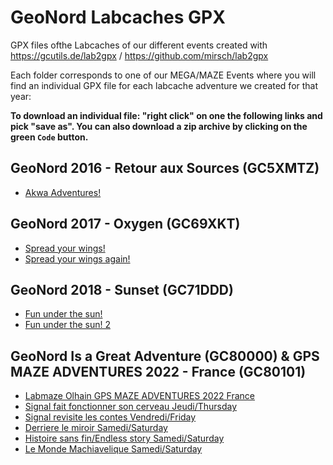# GeoNord Labcaches GPX

GPX files ofthe Labcaches of our different events created with https://gcutils.de/lab2gpx / https://github.com/mirsch/lab2gpx

Each folder corresponds to one of our MEGA/MAZE Events where you will find an individual GPX file for each labcache adventure we created for that year:

**To download an individual file: "right click" on one the following links and pick "save as". You can also download a zip archive by clicking on the green `Code` button.**

## GeoNord 2016 - Retour aux Sources (GC5XMTZ)

* <a href="https://raw.githubusercontent.com/Geo-Nord/labcaches_gpx/main/gn16-retour-aux-sources-gc5xmtz/Akwa-Adventures!.gpx" download>Akwa Adventures!</a>

## GeoNord 2017 - Oxygen (GC69XKT)

* <a href="https://raw.githubusercontent.com/Geo-Nord/labcaches_gpx/main/gn17-oxygen-gc69xkt/Spread-your-wings!.gpx" download> Spread your wings!</a>
* <a href="https://raw.githubusercontent.com/Geo-Nord/labcaches_gpx/main/gn17-oxygen-gc69xkt/Spread-your-wings-again!.gpx" download> Spread your wings again!</a>

## GeoNord 2018 - Sunset (GC71DDD)

* <a href="https://raw.githubusercontent.com/Geo-Nord/labcaches_gpx/main/gn18-sunset-gc71ddd/Fun-under-the-sun!.gpx" download>Fun under the sun! </a>
* <a href="https://raw.githubusercontent.com/Geo-Nord/labcaches_gpx/main/gn18-sunset-gc71ddd/Fun-under-the-sun!-2.gpx" download>Fun under the sun! 2</a>
## GeoNord Is a Great Adventure (GC80000) & GPS MAZE ADVENTURES 2022 - France (GC80101)

* <a href="https://raw.githubusercontent.com/Geo-Nord/labcaches_gpx/main/gn22-geonord-is-a-great-adventure-gc80000-gc80101/Labmaze-Olhain-GPS-MAZE-ADVENTURES-2022-France.gpx" download>Labmaze Olhain GPS MAZE ADVENTURES 2022 France</a>
* <a href="https://raw.githubusercontent.com/Geo-Nord/labcaches_gpx/main/gn22-geonord-is-a-great-adventure-gc80000-gc80101/Signal-fait-fonctionner-son-cerveau-Jeudi-Thursday.gpx" download>Signal fait fonctionner son cerveau Jeudi/Thursday </a>
* <a href="https://raw.githubusercontent.com/Geo-Nord/labcaches_gpx/main/gn22-geonord-is-a-great-adventure-gc80000-gc80101/Signal-revisite-les-contes-Vendredi-Friday.gpx" download>Signal revisite les contes Vendredi/Friday</a>
* <a href="https://raw.githubusercontent.com/Geo-Nord/labcaches_gpx/main/gn22-geonord-is-a-great-adventure-gc80000-gc80101/Derriere-le-miroir-Samedi-Saturday.gpx" download> Derriere le miroir Samedi/Saturday</a>
* <a href="https://raw.githubusercontent.com/Geo-Nord/labcaches_gpx/main/gn22-geonord-is-a-great-adventure-gc80000-gc80101/Histoire-sans-fin-Endless-story-Samedi-Saturday.gpx" download>Histoire sans fin/Endless story Samedi/Saturday</a>
* <a href="https://raw.githubusercontent.com/Geo-Nord/labcaches_gpx/main/gn22-geonord-is-a-great-adventure-gc80000-gc80101/Le-Monde-Machiavelique-Samedi-Saturday.gpx" download>Le Monde Machiavelique Samedi/Saturday</a>  

 
